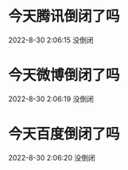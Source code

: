 # 今天腾讯倒闭了吗

2022-8-30 2:06:15 没倒闭

# 今天微博倒闭了吗

2022-8-30 2:06:19 没倒闭

# 今天百度倒闭了吗

2022-8-30 2:06:20 没倒闭


